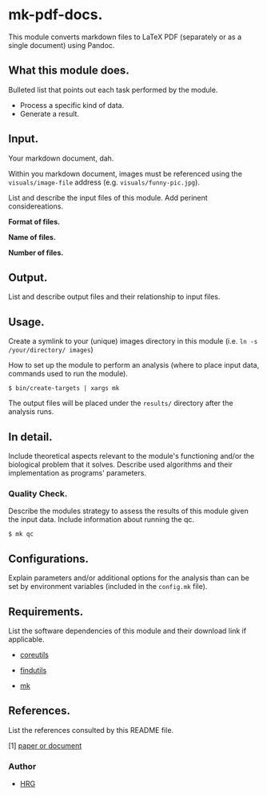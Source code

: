 # mk-pdf-docs. #

This module converts markdown files to LaTeX PDF (separately or as a single document) using Pandoc. 


## What this module does. ##

Bulleted list that points out each task performed by the module.

- Process a specific kind of data.
- Generate a result.


## Input. ##

Your markdown document, dah.

Within you markdown document, images must be referenced using the `visuals/image-file` address (e.g. `visuals/funny-pic.jpg`).

List and describe the input files of this module. Add perinent considereations.

**Format of files.**

**Name of files.**

**Number of files.**


## Output. ##

List and describe output files and their relationship to input files.


## Usage. ##

Create a symlink to your (unique) images directory in this module (i.e. `ln -s /your/directory/ images`)

How to set up the module to perform an analysis (where to place input data, commands used to run the module).


```
$ bin/create-targets | xargs mk
```


The output files will be placed under the `results/` directory after the analysis runs.


## In detail. ##

Include theoretical aspects relevant to the module's functioning and/or the biological problem that it solves. Describe used algorithms and their implementation as programs' parameters.


### Quality Check. ###

Describe the modules strategy to assess the results of this module given the input data. Include information about running the qc.

```
$ mk qc
```


## Configurations. ##

Explain parameters and/or additional options for the analysis than can be set by environment variables (included in the `config.mk` file).


## Requirements. ##

List the software dependencies of this module and their download link if applicable.


- [coreutils](https://www.gnu.org/software/coreutils/coreutils.html "Basic file, shell and text manipulation of the GNU OS.")

- [findutils](https://www.gnu.org/software/findutils/ "Basic directory searching utilities of the GNU operating system.")

- [mk](http://doc.cat-v.org/bell_labs/mk/mk.pdf "A successor for `make`.")


## References. ##

List the references consulted by this README file.

[1] [paper or document](url)



### Author ###

- [HRG](hreypar@gmail.com)

